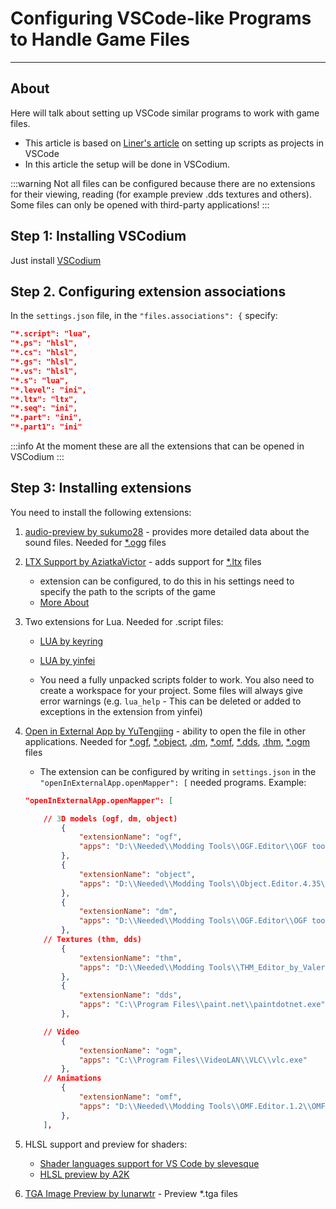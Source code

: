 # Configuring VSCode-like Programs to Handle Game Files

___

## About

Here will talk about setting up VSCode similar programs to work with game files.

- This article is based on [Liner's article](https://ap-pro.ru/forums/topic/3406-nastroyka-skriptov-stalkera-kak-proekt-v-visual-studio-code/) on setting up scripts as projects in VSCode
- In this article the setup will be done in VSCodium.

:::warning
Not all files can be configured because there are no extensions for their viewing, reading (for example preview .dds textures and others). Some files can only be opened with third-party applications!
:::

## Step 1: Installing VSCodium

Just install [VSCodium](https://vscodium.com/)

## Step 2. Configuring extension associations

In the `settings.json` file, in the `"files.associations": {` specify:

```json title="settings.json"
"*.script": "lua",
"*.ps": "hlsl",
"*.cs": "hlsl",
"*.gs": "hlsl",
"*.vs": "hlsl",
"*.s": "lua",
"*.level": "ini",
"*.ltx": "ltx",
"*.seq": "ini",
"*.part": "ini",
"*.part1": "ini"
```

:::info
At the moment these are all the extensions that can be opened in VSCodium
:::

## Step 3: Installing extensions

You need to install the following extensions:

1. [audio-preview by sukumo28](https://marketplace.visualstudio.com/items?itemName=sukumo28.wav-preview) - provides more detailed data about the sound files. Needed for [*.ogg](../../references/file-formats/audio-video/ogg.md) files

2. [LTX Support by AziatkaVictor](https://marketplace.visualstudio.com/items?itemName=AziatkaVictor.ltx-support) - adds support for [*.ltx](../../references/file-formats/conf-script/ltx.md) files
   - extension can be configured, to do this in his settings need to specify the path to the scripts of the game
   - [More About](../../modding-tools/coding/ltx-support.md)

3. Two extensions for Lua. Needed for .script files:
   - [LUA by keyring](https://marketplace.visualstudio.com/items?itemName=keyring.Lua)
   - [LUA by yinfei](https://marketplace.visualstudio.com/items?itemName=yinfei.luahelper)

   - You need a fully unpacked scripts folder to work. You also need to create a workspace for your project. Some files will always give error warnings (e.g. `lua_help` - This can be deleted or added to exceptions in the extension from yinfei)

4. [Open in External App by YuTengjing](https://marketplace.visualstudio.com/items?itemName=YuTengjing.open-in-external-app) - ability to open the file in other applications. Needed for [*.ogf](../../references/file-formats/models/ogf.md), [*.object](../../references/file-formats/models/object.md), [.dm](../../references/file-formats/models/dm.md), [*.omf](../../references/file-formats/animations/omf.md), [*.dds](../../references/file-formats/textures/dds.md), [.thm](../../references/file-formats/textures/thm.md), [*.ogm](../../references/file-formats/audio-video/ogm.md) files
   - The extension can be configured by writing in `settings.json` in the `"openInExternalApp.openMapper": [` needed programs. Example:

    ```json title="settings.json"
    "openInExternalApp.openMapper": [

        // 3D models (ogf, dm, object)
            {
                "extensionName": "ogf",
                "apps": "D:\\Needed\\Modding Tools\\OGF.Editor\\OGF tool.exe"
            },
            {
                "extensionName": "object",
                "apps": "D:\\Needed\\Modding Tools\\Object.Editor.4.35\\Object tool.exe"
            },
            {
                "extensionName": "dm",
                "apps": "D:\\Needed\\Modding Tools\\OGF.Editor\\OGF tool.exe"
            },
        // Textures (thm, dds)
            {
                "extensionName": "thm",
                "apps": "D:\\Needed\\Modding Tools\\THM_Editor_by_ValeroK\\THM Editor.exe"
            },
            {
                "extensionName": "dds",
                "apps": "C:\\Program Files\\paint.net\\paintdotnet.exe"
            },

        // Video
            {
                "extensionName": "ogm",
                "apps": "C:\\Program Files\\VideoLAN\\VLC\\vlc.exe"
            },
        // Animations
            {
                "extensionName": "omf",
                "apps": "D:\\Needed\\Modding Tools\\OMF.Editor.1.2\\OMF_Editor.exe"
            },
        ],
    ```

5. HLSL support and preview for shaders:
   - [Shader languages support for VS Code by slevesque](https://marketplace.visualstudio.com/items?itemName=slevesque.shader)
   - [HLSL preview by A2K](https://marketplace.visualstudio.com/items?itemName=A2K.hlsl-preview)

6. [TGA Image Preview by lunarwtr](https://marketplace.visualstudio.com/items?itemName=lunarwtr.tga-image-preview) - Preview *.tga files
